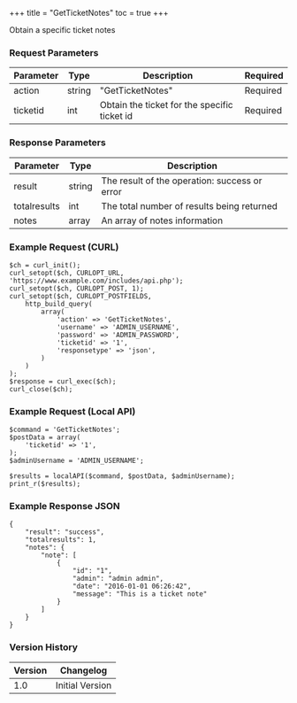 +++
title = "GetTicketNotes"
toc = true
+++

Obtain a specific ticket notes

### Request Parameters

| Parameter | Type | Description | Required |
| --------- | ---- | ----------- | -------- |
| action | string | "GetTicketNotes" | Required |
| ticketid | int | Obtain the ticket for the specific ticket id | Required |

### Response Parameters

| Parameter | Type | Description |
| --------- | ---- | ----------- |
| result | string | The result of the operation: success or error |
| totalresults | int | The total number of results being returned |
| notes | array | An array of notes information |


### Example Request (CURL)

```
$ch = curl_init();
curl_setopt($ch, CURLOPT_URL, 'https://www.example.com/includes/api.php');
curl_setopt($ch, CURLOPT_POST, 1);
curl_setopt($ch, CURLOPT_POSTFIELDS,
    http_build_query(
        array(
            'action' => 'GetTicketNotes',
            'username' => 'ADMIN_USERNAME',
            'password' => 'ADMIN_PASSWORD',
            'ticketid' => '1',
            'responsetype' => 'json',
        )
    )
);
$response = curl_exec($ch);
curl_close($ch);
```


### Example Request (Local API)

```
$command = 'GetTicketNotes';
$postData = array(
    'ticketid' => '1',
);
$adminUsername = 'ADMIN_USERNAME';

$results = localAPI($command, $postData, $adminUsername);
print_r($results);
```


### Example Response JSON

```
{
    "result": "success",
    "totalresults": 1,
    "notes": {
        "note": [
            {
                "id": "1",
                "admin": "admin admin",
                "date": "2016-01-01 06:26:42",
                "message": "This is a ticket note"
            }
        ]
    }
}
```


### Version History

| Version | Changelog |
| ------- | --------- |
| 1.0 | Initial Version |
